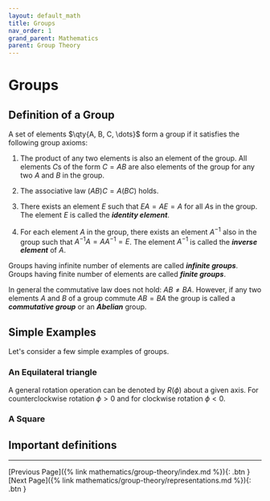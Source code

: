 ```yaml
---
layout: default_math
title: Groups
nav_order: 1
grand_parent: Mathematics
parent: Group Theory
---
```


# Groups

## Definition of a Group

A set of elements $\qty{A, B, C, \dots}$ form a group if it satisfies the following
group axioms:

1. The product of any two elements is also an element of the group. All elements
$C$s of the form $C = AB$ are also elements of the group for any two $A$ and $B$ in the group.

2. The associative law $(AB)C = A(BC)$ holds.

3. There exists an element $E$ such that $EA = AE = A$ for all $A$s in the group.
The element $E$ is called the ***identity element***.

4. For each element $A$ in the group, there exists an element $A^{-1}$ also
in the group such that $A^{-1}A = AA^{-1} = E$. The element $A^{-1}$ is called
the ***inverse element*** of $A$.

Groups having infinite number of elements are called ***infinite groups***. Groups
having finite number of elements are called ***finite groups***.

In general the commutative law does not hold: $AB \neq BA$. However, if any two
elements $A$ and $B$ of a group commute $AB = BA$ the group is called
a ***commutative group*** or an ***Abelian*** group.

## Simple Examples

Let's consider a few simple examples of groups.

### An Equilateral triangle
A general rotation operation can be denoted by $R(\phi)$ about a given axis.
For counterclockwise rotation $\phi \gt 0$ and for clockwise rotation $\phi \lt 0$.

### A Square


## Important definitions

---
[Previous Page]({% link mathematics/group-theory/index.md %}){: .btn }
[Next Page]({% link mathematics/group-theory/representations.md %}){: .btn }
